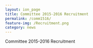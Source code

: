 ```yaml
---
layout: ion_page
title: Committee 2015-2016 Recruitment
permalink: /comm1516/
feature-img: /Recruitment.png
category: news
---
```

Committee 2015-2016 Recruitment
